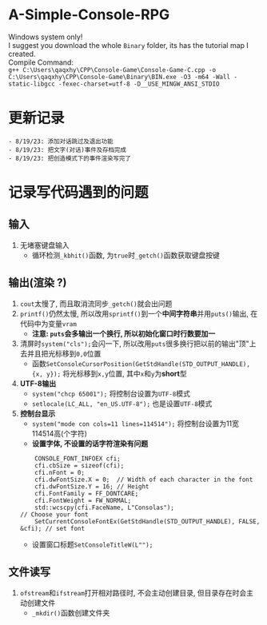 # A-Simple-Console-RPG
Windows system only!  
I suggest you download the whole `Binary` folder, its has the tutorial map I created.  
Compile Command:  
`g++ C:\Users\qaqxhy\CPP\Console-Game\Console-Game-C.cpp -o C:\Users\qaqxhy\CPP\Console-Game\Binary\BIN.exe -O3 -m64 -Wall -static-libgcc -fexec-charset=utf-8 -D__USE_MINGW_ANSI_STDIO`  
# 更新记录
    - 8/19/23: 添加对话跳过及退出功能
    - 8/19/23: 把文字(对话)事件及存档完成
    - 8/19/23: 把创造模式下的事件渲染写完了

# 记录写代码遇到的问题  
## 输入  
1. 无堵塞键盘输入  
    - 循环检测`_kbhit()`函数, 为`true`时`_getch()`函数获取键盘按键  
## 输出(渲染 ?)  
1. `cout`太慢了, 而且取消流同步`_getch()`就会出问题  
2. `printf()`仍然太慢, 所以改用`sprintf()`到一个**中间字符串**并用`puts()`输出, 在代码中为变量`vram`  
    - **注意: `puts`会多输出一个换行, 所以初始化窗口时行数要加一**
3. 清屏时`system("cls");`会闪一下, 所以改用`puts`很多换行把以前的输出"顶"上去并且把光标移到`0,0`位置
    - 函数`SetConsoleCursorPosition(GetStdHandle(STD_OUTPUT_HANDLE), {x, y});` 将光标移到`x,y`位置, 其中`x`和`y`为**short**型
4. **UTF-8输出**
    - `system("chcp 65001");` 将控制台设置为`UTF-8`模式
    - `setlocale(LC_ALL, "en_US.UTF-8");` 也是设置`UTF-8`模式
5. **控制台显示**
    - `system("mode con cols=11 lines=114514");` 将控制台设置为11宽114514高(个字符)
    - **设置字体, 不设置的话字符渲染有问题**  
    ```
        CONSOLE_FONT_INFOEX cfi;
        cfi.cbSize = sizeof(cfi);
        cfi.nFont = 0;
        cfi.dwFontSize.X = 0;  // Width of each character in the font
        cfi.dwFontSize.Y = 16; // Height
        cfi.FontFamily = FF_DONTCARE;
        cfi.FontWeight = FW_NORMAL;
        std::wcscpy(cfi.FaceName, L"Consolas");                                // Choose your font
        SetCurrentConsoleFontEx(GetStdHandle(STD_OUTPUT_HANDLE), FALSE, &cfi); // set font
    ```
    - 设置窗口标题`SetConsoleTitleW(L"");`
## 文件读写  
1. `ofstream`和`ifstream`打开相对路径时, 不会主动创建目录, 但目录存在时会主动创建文件  
    - `_mkdir()`函数创建文件夹